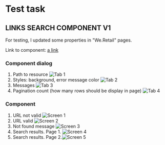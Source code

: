 # Test task
## LINKS SEARCH COMPONENT V1

For testing, I updated some properties in "We.Retail" pages.

Link to component: [a link](https://github.com/AliaksandrHvozdzeu/task/tree/main/ui.apps/src/main/content/jcr_root/apps/task/components/linkerssearchv1)

### Component dialog
1. Path to resource ![Tab 1](https://github.com/AliaksandrHvozdzeu/task/blob/main/resources/dialod_tab_1.png?raw=true)
2. Styles: background, error message color ![Tab 2](https://github.com/AliaksandrHvozdzeu/task/blob/main/resources/dialog_tab_2_with_validation.png?raw=true)
3. Messages ![Tab 3](https://github.com/AliaksandrHvozdzeu/task/blob/main/resources/dialog_tab_3.png?raw=true)
4. Pagination count (how many rows should be display in page) ![Tab 4](https://github.com/AliaksandrHvozdzeu/task/blob/main/resources/dialog_tab_4.png?raw=true)
    

### Component
1. URL not valid ![Screen 1](https://github.com/AliaksandrHvozdzeu/task/blob/main/resources/invalid_url_image.png?raw=true)
2. URL valid ![Screen 2](https://github.com/AliaksandrHvozdzeu/task/blob/main/resources/valid_url_image.png?raw=true)
3. Not found message ![Screen 3](https://github.com/AliaksandrHvozdzeu/task/blob/main/resources/not_found_image.png?raw=true)
4. Search results. Page 1. ![Screen 4](https://github.com/AliaksandrHvozdzeu/task/blob/main/resources/search_result_page_1.png?raw=true)
5. Search results. Page 2.![Screen 5](https://github.com/AliaksandrHvozdzeu/task/blob/main/resources/search_result_page_2.png?raw=true)
   

